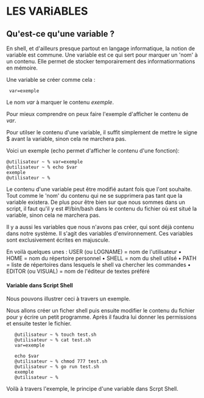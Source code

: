 # LES VARiABLES

## Qu'est-ce qu'une variable ?

En shell, et d'ailleurs presque partout en langage informatique, la notion de variable est commune. Une variable est ce qui sert pour marquer un 'nom' à un contenu. Elle permet de stocker temporairement des informatiormations en mémoire.

Une variable se créer comme cela :  

     var=exemple

Le nom _var_ à marquer le contenu _exemple_.

Pour mieux comprendre on peux faire l'exemple d'afficher le contenu de _var_.

Pour utilser le contenu d'une variable, il suffit simplement de mettre le signe $ avant la variable, sinon cela ne marchera pas.

Voici un exemple (echo permet d'afficher le contenu d'une fonction):
   
    @utilisateur ~ % var=exemple
    @utilisateur ~ % echo $var
    exemple
    @utilisateur ~ %

Le contenu d'une variable peut être modifié autant fois que l'ont souhaite. Tout comme le 'nom' du contenu qui ne se supprimera pas tant que la variable existera.
De plus pour être bien sur que nous sommes dans un script, il faut qu'il y est #!/bin/bash dans le contenu du fichier où est situé la variable, sinon cela ne marchera pas.

Il y a aussi les  variables que nous n'avons pas créer, qui sont déjà contenu dans notre système. Il s'agit des variables d'environnement.
Ces variables sont exclusivement écrites en majuscule. 


En voilà quelques unes : USER (ou LOGNAME) = nom de l'utilisateur  •  HOME = nom du répertoire personnel  •  SHELL = nom du shell utilsé  •  PATH =  liste de répertoires dans lesquels le shell va chercher les commandes  •  EDITOR (ou VISUAL) =  nom de l'éditeur de textes préféré 

#### Variable dans Script Shell

Nous pouvons illustrer ceci à travers un exemple.

Nous allons créer un ficher shell puis ensuite modifier le contenu du fichier pour y écrire un petit programme. Après il faudra lui donner les permissions et ensuite tester le fichier.

       @utilisateur ~ % touch test.sh
       @utilisateur ~ % cat test.sh
       var=exemple
       
       echo $var
       @utilisateur ~ % chmod 777 test.sh
       @utilisateur ~ % go run test.sh
       exemple
       @utilisateur ~ %
       
Voilà à travers l'exemple, le principe d'une variable dans Scrpt Shell.




  

